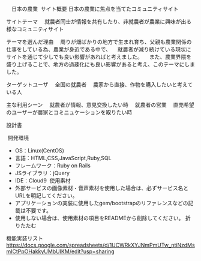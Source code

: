 　日本の農業
​
 サイト概要 
  日本の農業に焦点を当てたコミュニティサイト

 サイトテーマ
　就農者同士が情報を共有したり、非就農者が農業に興味が出る様なコミュニティサイト

 テーマを選んだ理由
　周りが畑ばかりの地方で生まれ育ち、父親も農業関係の仕事をしている為、農業が身近である中で、
　就農者が減り続けている現状にサイトを通じて少しでも良い影響があればと考えました。
　また、農業界隈を盛り上げることで、地方の過疎化にも良い影響があると考え、このテーマにしました。

 ターゲットユーザ
　全国の就農者
　農家から直接、作物を購入したいと考えている人

 主な利用シーン
　就農者が情報、意見交換したい時
　就農者の営業
　直売希望のユーザーが農家とコミニュケーションを取りたい時

 設計書

​
 開発環境
- OS：Linux(CentOS)
- 言語：HTML,CSS,JavaScript,Ruby,SQL
- フレームワーク：Ruby on Rails
- JSライブラリ：jQuery
- IDE：Cloud9
​
 使用素材
- 外部サービスの画像素材・音声素材を使用した場合は、必ずサービス名とURLを明記してください。
- アプリケーションの実装に使用したgem/bootstrapのリファレンスなどの記載は不要です。
- 使用しない場合は、使用素材の項目をREADMEから削除してください。
折りたたむ

機能実装リスト
　https://docs.google.com/spreadsheets/d/1UCWRkXYJNmPmUTw_ntiNzdMsmICtPpOHakkyUMbUIKM/edit?usp=sharing